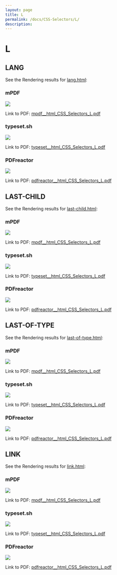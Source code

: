 ```yaml
---
layout: page
title: L
permalink: /docs/CSS-Selectors/L/
description: 
---
```


# L



## LANG

See the Rendering results for [lang.html](/html/CSS%20Selectors/L/lang.html):

### mPDF
![](mpdf__html_CSS_Selectors_L.png) 

Link to PDF: [mpdf__html_CSS_Selectors_L.pdf](mpdf__html_CSS_Selectors_L.pdf)

### typeset.sh
![](typeset__html_CSS_Selectors_L.png) 

Link to PDF: [typeset__html_CSS_Selectors_L.pdf](typeset__html_CSS_Selectors_L.pdf)

### PDFreactor
![](pdfreactor__html_CSS_Selectors_L.png) 

Link to PDF: [pdfreactor__html_CSS_Selectors_L.pdf](pdfreactor__html_CSS_Selectors_L.pdf)

## LAST-CHILD

See the Rendering results for [last-child.html](/html/CSS%20Selectors/L/last-child.html):

### mPDF
![](mpdf__html_CSS_Selectors_L.png) 

Link to PDF: [mpdf__html_CSS_Selectors_L.pdf](mpdf__html_CSS_Selectors_L.pdf)

### typeset.sh
![](typeset__html_CSS_Selectors_L.png) 

Link to PDF: [typeset__html_CSS_Selectors_L.pdf](typeset__html_CSS_Selectors_L.pdf)

### PDFreactor
![](pdfreactor__html_CSS_Selectors_L.png) 

Link to PDF: [pdfreactor__html_CSS_Selectors_L.pdf](pdfreactor__html_CSS_Selectors_L.pdf)

## LAST-OF-TYPE

See the Rendering results for [last-of-type.html](/html/CSS%20Selectors/L/last-of-type.html):

### mPDF
![](mpdf__html_CSS_Selectors_L.png) 

Link to PDF: [mpdf__html_CSS_Selectors_L.pdf](mpdf__html_CSS_Selectors_L.pdf)

### typeset.sh
![](typeset__html_CSS_Selectors_L.png) 

Link to PDF: [typeset__html_CSS_Selectors_L.pdf](typeset__html_CSS_Selectors_L.pdf)

### PDFreactor
![](pdfreactor__html_CSS_Selectors_L.png) 

Link to PDF: [pdfreactor__html_CSS_Selectors_L.pdf](pdfreactor__html_CSS_Selectors_L.pdf)

## LINK

See the Rendering results for [link.html](/html/CSS%20Selectors/L/link.html):

### mPDF
![](mpdf__html_CSS_Selectors_L.png) 

Link to PDF: [mpdf__html_CSS_Selectors_L.pdf](mpdf__html_CSS_Selectors_L.pdf)

### typeset.sh
![](typeset__html_CSS_Selectors_L.png) 

Link to PDF: [typeset__html_CSS_Selectors_L.pdf](typeset__html_CSS_Selectors_L.pdf)

### PDFreactor
![](pdfreactor__html_CSS_Selectors_L.png) 

Link to PDF: [pdfreactor__html_CSS_Selectors_L.pdf](pdfreactor__html_CSS_Selectors_L.pdf)


